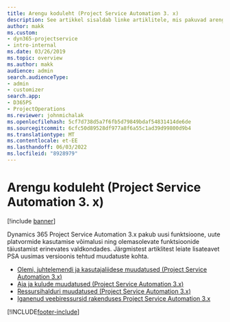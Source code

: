 ```yaml
---
title: Arengu koduleht (Project Service Automation 3. x)
description: See artikkel sisaldab linke artiklitele, mis pakuvad arenguteavet rakenduse Dynamics 365 Project Service Automation (PSA) versiooni 3. x jaoks.
author: makk
ms.custom:
- dyn365-projectservice
- intro-internal
ms.date: 03/26/2019
ms.topic: overview
ms.author: makk
audience: admin
search.audienceType:
- admin
- customizer
search.app:
- D365PS
- ProjectOperations
ms.reviewer: johnmichalak
ms.openlocfilehash: 5cf7d738d5a7f6fb5d79849bdaf54831414de6de
ms.sourcegitcommit: 6cfc50d89528df977a8f6a55c1ad39d99800d9b4
ms.translationtype: MT
ms.contentlocale: et-EE
ms.lasthandoff: 06/03/2022
ms.locfileid: "8928979"
---
```

# <a name="development-home-page-project-service-automation-3x"></a>Arengu koduleht (Project Service Automation 3. x)

[!include [banner](../../includes/psa-now-project-operations.md)]

Dynamics 365 Project Service Automation 3.x pakub uusi funktsioone, uute platvormide kasutamise võimalusi ning olemasolevate funktsioonide täiustamist erinevates valdkondades. Järgmistest artiklitest leiate lisateavet PSA uusimas versioonis tehtud muudatuste kohta.

- [Olemi, juhtelemendi ja kasutajaliidese muudatused (Project Service Automation 3.x)](../developer-guides/entity-changes-v3.x.md)
- [Aja ja kulude muudatused (Project Service Automation 3.x)](../developer-guides/time-expense-changes-v3.x.md)
- [Ressursihalduri muudatused (Project Service Automation 3.x)](../developer-guides/resource-management-changes-v3.x.md)
- [Iganenud veebiressursid rakenduses Project Service Automation 3.x](../developer-guides/web-resources-deprecated-v3.x.md)


[!INCLUDE[footer-include](../../includes/footer-banner.md)]
